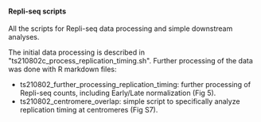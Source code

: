 #### Repli-seq scripts

All the scripts for Repli-seq data processing and simple downstream analyses.

The initial data processing is described in "ts210802c_process_replication_timing.sh". Further processing of the data was done with R markdown files:

  * ts210802_further_processing_replication_timing: further processing of Repli-seq counts, including Early/Late normalization (Fig 5).
  * ts210802_centromere_overlap: simple script to specifically analyze replication timing at centromeres (Fig S7). 